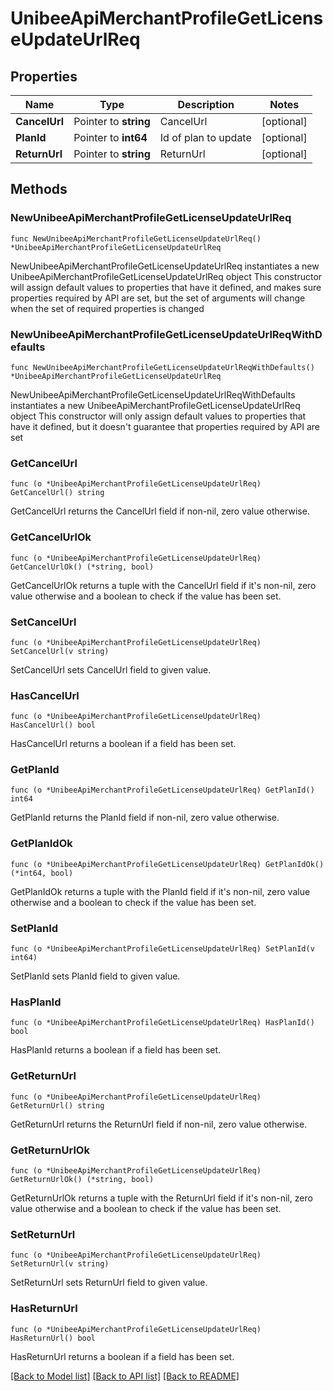 # UnibeeApiMerchantProfileGetLicenseUpdateUrlReq

## Properties

Name | Type | Description | Notes
------------ | ------------- | ------------- | -------------
**CancelUrl** | Pointer to **string** | CancelUrl | [optional] 
**PlanId** | Pointer to **int64** | Id of plan to update | [optional] 
**ReturnUrl** | Pointer to **string** | ReturnUrl | [optional] 

## Methods

### NewUnibeeApiMerchantProfileGetLicenseUpdateUrlReq

`func NewUnibeeApiMerchantProfileGetLicenseUpdateUrlReq() *UnibeeApiMerchantProfileGetLicenseUpdateUrlReq`

NewUnibeeApiMerchantProfileGetLicenseUpdateUrlReq instantiates a new UnibeeApiMerchantProfileGetLicenseUpdateUrlReq object
This constructor will assign default values to properties that have it defined,
and makes sure properties required by API are set, but the set of arguments
will change when the set of required properties is changed

### NewUnibeeApiMerchantProfileGetLicenseUpdateUrlReqWithDefaults

`func NewUnibeeApiMerchantProfileGetLicenseUpdateUrlReqWithDefaults() *UnibeeApiMerchantProfileGetLicenseUpdateUrlReq`

NewUnibeeApiMerchantProfileGetLicenseUpdateUrlReqWithDefaults instantiates a new UnibeeApiMerchantProfileGetLicenseUpdateUrlReq object
This constructor will only assign default values to properties that have it defined,
but it doesn't guarantee that properties required by API are set

### GetCancelUrl

`func (o *UnibeeApiMerchantProfileGetLicenseUpdateUrlReq) GetCancelUrl() string`

GetCancelUrl returns the CancelUrl field if non-nil, zero value otherwise.

### GetCancelUrlOk

`func (o *UnibeeApiMerchantProfileGetLicenseUpdateUrlReq) GetCancelUrlOk() (*string, bool)`

GetCancelUrlOk returns a tuple with the CancelUrl field if it's non-nil, zero value otherwise
and a boolean to check if the value has been set.

### SetCancelUrl

`func (o *UnibeeApiMerchantProfileGetLicenseUpdateUrlReq) SetCancelUrl(v string)`

SetCancelUrl sets CancelUrl field to given value.

### HasCancelUrl

`func (o *UnibeeApiMerchantProfileGetLicenseUpdateUrlReq) HasCancelUrl() bool`

HasCancelUrl returns a boolean if a field has been set.

### GetPlanId

`func (o *UnibeeApiMerchantProfileGetLicenseUpdateUrlReq) GetPlanId() int64`

GetPlanId returns the PlanId field if non-nil, zero value otherwise.

### GetPlanIdOk

`func (o *UnibeeApiMerchantProfileGetLicenseUpdateUrlReq) GetPlanIdOk() (*int64, bool)`

GetPlanIdOk returns a tuple with the PlanId field if it's non-nil, zero value otherwise
and a boolean to check if the value has been set.

### SetPlanId

`func (o *UnibeeApiMerchantProfileGetLicenseUpdateUrlReq) SetPlanId(v int64)`

SetPlanId sets PlanId field to given value.

### HasPlanId

`func (o *UnibeeApiMerchantProfileGetLicenseUpdateUrlReq) HasPlanId() bool`

HasPlanId returns a boolean if a field has been set.

### GetReturnUrl

`func (o *UnibeeApiMerchantProfileGetLicenseUpdateUrlReq) GetReturnUrl() string`

GetReturnUrl returns the ReturnUrl field if non-nil, zero value otherwise.

### GetReturnUrlOk

`func (o *UnibeeApiMerchantProfileGetLicenseUpdateUrlReq) GetReturnUrlOk() (*string, bool)`

GetReturnUrlOk returns a tuple with the ReturnUrl field if it's non-nil, zero value otherwise
and a boolean to check if the value has been set.

### SetReturnUrl

`func (o *UnibeeApiMerchantProfileGetLicenseUpdateUrlReq) SetReturnUrl(v string)`

SetReturnUrl sets ReturnUrl field to given value.

### HasReturnUrl

`func (o *UnibeeApiMerchantProfileGetLicenseUpdateUrlReq) HasReturnUrl() bool`

HasReturnUrl returns a boolean if a field has been set.


[[Back to Model list]](../README.md#documentation-for-models) [[Back to API list]](../README.md#documentation-for-api-endpoints) [[Back to README]](../README.md)



